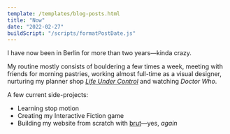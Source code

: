 ```yaml
---
template: /templates/blog-posts.html
title: "Now"
date: "2022-02-27"
buildScript: "/scripts/formatPostDate.js"
---
```


I have now been in Berlin for more than two years—kinda crazy.

My routine mostly consists of bouldering a few times a week, meeting with friends for morning pastries, working almost full-time as a visual designer, nurturing my planner shop _[Life Under Control](https://www.etsy.com/shop/LifeUnderControl/)_ and watching _Doctor Who_.

A few current side-projects:

- Learning stop motion
- Creating my Interactive Fiction game
- Building my website from scratch with [brut](https://github.com/robinmetral/brut/)—yes, _again_
